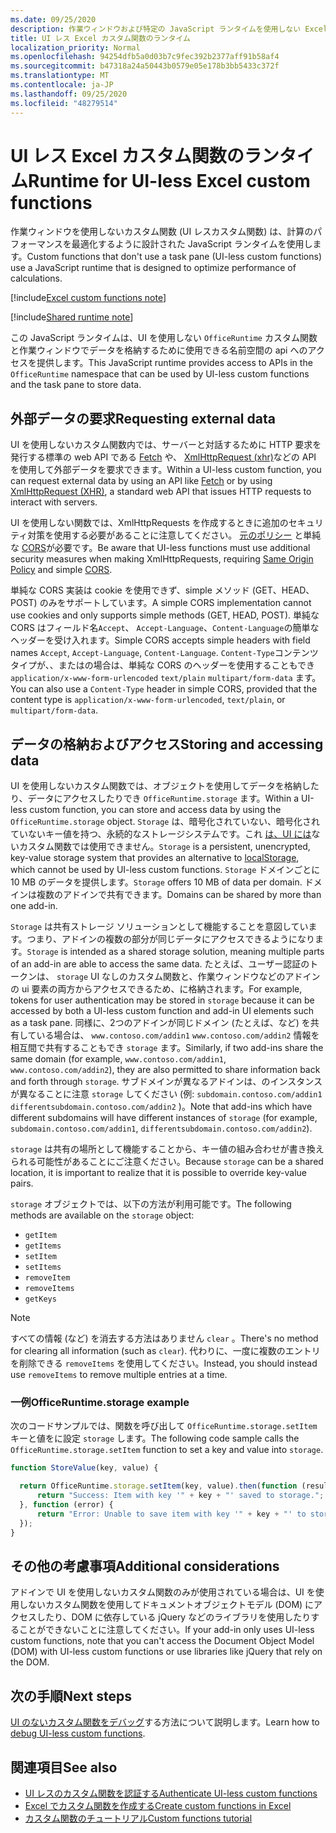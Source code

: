 ```yaml
---
ms.date: 09/25/2020
description: 作業ウィンドウおよび特定の JavaScript ランタイムを使用しない Excel カスタム関数について説明します。
title: UI レス Excel カスタム関数のランタイム
localization_priority: Normal
ms.openlocfilehash: 94254dfb5a0d03b7c9fec392b2377aff91b58af4
ms.sourcegitcommit: b47318a24a50443b0579e05e178b3bb5433c372f
ms.translationtype: MT
ms.contentlocale: ja-JP
ms.lasthandoff: 09/25/2020
ms.locfileid: "48279514"
---
```

# <a name="runtime-for-ui-less-excel-custom-functions"></a><span data-ttu-id="797bf-103">UI レス Excel カスタム関数のランタイム</span><span class="sxs-lookup"><span data-stu-id="797bf-103">Runtime for UI-less Excel custom functions</span></span>

<span data-ttu-id="797bf-104">作業ウィンドウを使用しないカスタム関数 (UI レスカスタム関数) は、計算のパフォーマンスを最適化するように設計された JavaScript ランタイムを使用します。</span><span class="sxs-lookup"><span data-stu-id="797bf-104">Custom functions that don't use a task pane (UI-less custom functions) use a JavaScript runtime that is designed to optimize performance of calculations.</span></span>

[!include[Excel custom functions note](../includes/excel-custom-functions-note.md)]

[!include[Shared runtime note](../includes/shared-runtime-note.md)]

<span data-ttu-id="797bf-105">この JavaScript ランタイムは、UI を使用しない `OfficeRuntime` カスタム関数と作業ウィンドウでデータを格納するために使用できる名前空間の api へのアクセスを提供します。</span><span class="sxs-lookup"><span data-stu-id="797bf-105">This JavaScript runtime provides access to APIs in the `OfficeRuntime` namespace that can be used by UI-less custom functions and the task pane to store data.</span></span>

## <a name="requesting-external-data"></a><span data-ttu-id="797bf-106">外部データの要求</span><span class="sxs-lookup"><span data-stu-id="797bf-106">Requesting external data</span></span>

<span data-ttu-id="797bf-107">UI を使用しないカスタム関数内では、サーバーと対話するために HTTP 要求を発行する標準の web API である [Fetch](https://developer.mozilla.org/en-US/docs/Web/API/Fetch_API) や、 [XmlHttpRequest (xhr)](https://developer.mozilla.org/en-US/docs/Web/API/XMLHttpRequest)などの API を使用して外部データを要求できます。</span><span class="sxs-lookup"><span data-stu-id="797bf-107">Within a UI-less custom function, you can request external data by using an API like [Fetch](https://developer.mozilla.org/en-US/docs/Web/API/Fetch_API) or by using [XmlHttpRequest (XHR)](https://developer.mozilla.org/en-US/docs/Web/API/XMLHttpRequest), a standard web API that issues HTTP requests to interact with servers.</span></span>

<span data-ttu-id="797bf-108">UI を使用しない関数では、XmlHttpRequests を作成するときに追加のセキュリティ対策を使用する必要があることに注意してください。 [元のポリシー](https://developer.mozilla.org/en-US/docs/Web/Security/Same-origin_policy) と単純な [CORS](https://www.w3.org/TR/cors/)が必要です。</span><span class="sxs-lookup"><span data-stu-id="797bf-108">Be aware that UI-less functions must use additional security measures when making XmlHttpRequests, requiring [Same Origin Policy](https://developer.mozilla.org/en-US/docs/Web/Security/Same-origin_policy) and simple [CORS](https://www.w3.org/TR/cors/).</span></span>

<span data-ttu-id="797bf-109">単純な CORS 実装は cookie を使用できず、simple メソッド (GET、HEAD、POST) のみをサポートしています。</span><span class="sxs-lookup"><span data-stu-id="797bf-109">A simple CORS implementation cannot use cookies and only supports simple methods (GET, HEAD, POST).</span></span> <span data-ttu-id="797bf-110">単純な CORS はフィールド名`Accept`、 `Accept-Language`、`Content-Language`の簡単なヘッダーを受け入れます。</span><span class="sxs-lookup"><span data-stu-id="797bf-110">Simple CORS accepts simple headers with field names `Accept`, `Accept-Language`, `Content-Language`.</span></span> <span data-ttu-id="797bf-111">`Content-Type`コンテンツタイプが、、またはの場合は、単純な CORS のヘッダーを使用することもでき `application/x-www-form-urlencoded` `text/plain` `multipart/form-data` ます。</span><span class="sxs-lookup"><span data-stu-id="797bf-111">You can also use a `Content-Type` header in simple CORS, provided that the content type is `application/x-www-form-urlencoded`, `text/plain`, or `multipart/form-data`.</span></span>

## <a name="storing-and-accessing-data"></a><span data-ttu-id="797bf-112">データの格納およびアクセス</span><span class="sxs-lookup"><span data-stu-id="797bf-112">Storing and accessing data</span></span>

<span data-ttu-id="797bf-113">UI を使用しないカスタム関数では、オブジェクトを使用してデータを格納したり、データにアクセスしたりでき `OfficeRuntime.storage` ます。</span><span class="sxs-lookup"><span data-stu-id="797bf-113">Within a UI-less custom function, you can store and access data by using the `OfficeRuntime.storage` object.</span></span> <span data-ttu-id="797bf-114">`Storage` は、暗号化されていない、暗号化されていないキー値を持つ、永続的なストレージシステムです。これ [は、UI には](https://developer.mozilla.org/en-US/docs/Web/API/Window/localStorage)ないカスタム関数では使用できません。</span><span class="sxs-lookup"><span data-stu-id="797bf-114">`Storage` is a persistent, unencrypted, key-value storage system that provides an alternative to [localStorage](https://developer.mozilla.org/en-US/docs/Web/API/Window/localStorage), which cannot be used by UI-less custom functions.</span></span> <span data-ttu-id="797bf-115">`Storage` ドメインごとに 10 MB のデータを提供します。</span><span class="sxs-lookup"><span data-stu-id="797bf-115">`Storage` offers 10 MB of data per domain.</span></span> <span data-ttu-id="797bf-116">ドメインは複数のアドインで共有できます。</span><span class="sxs-lookup"><span data-stu-id="797bf-116">Domains can be shared by more than one add-in.</span></span>

<span data-ttu-id="797bf-117">`Storage` は共有ストレージ ソリューションとして機能することを意図しています。つまり、アドインの複数の部分が同じデータにアクセスできるようになります。</span><span class="sxs-lookup"><span data-stu-id="797bf-117">`Storage` is intended as a shared storage solution, meaning multiple parts of an add-in are able to access the same data.</span></span> <span data-ttu-id="797bf-118">たとえば、ユーザー認証のトークンは、 `storage` UI なしのカスタム関数と、作業ウィンドウなどのアドインの ui 要素の両方からアクセスできるため、に格納されます。</span><span class="sxs-lookup"><span data-stu-id="797bf-118">For example, tokens for user authentication may be stored in `storage` because it can be accessed by both a UI-less custom function and add-in UI elements such as a task pane.</span></span> <span data-ttu-id="797bf-119">同様に、2つのアドインが同じドメイン (たとえば、など) を共有している場合は、 `www.contoso.com/addin1` `www.contoso.com/addin2` 情報を相互間で共有することもでき `storage` ます。</span><span class="sxs-lookup"><span data-stu-id="797bf-119">Similarly, if two add-ins share the same domain (for example, `www.contoso.com/addin1`, `www.contoso.com/addin2`), they are also permitted to share information back and forth through `storage`.</span></span> <span data-ttu-id="797bf-120">サブドメインが異なるアドインは、のインスタンスが異なることに注意 `storage` してください (例: `subdomain.contoso.com/addin1` `differentsubdomain.contoso.com/addin2` )。</span><span class="sxs-lookup"><span data-stu-id="797bf-120">Note that add-ins which have different subdomains will have different instances of `storage` (for example, `subdomain.contoso.com/addin1`, `differentsubdomain.contoso.com/addin2`).</span></span>

<span data-ttu-id="797bf-121">`storage` は共有の場所として機能することから、キー値の組み合わせが書き換えられる可能性があることにご注意ください。</span><span class="sxs-lookup"><span data-stu-id="797bf-121">Because `storage` can be a shared location, it is important to realize that it is possible to override key-value pairs.</span></span>

<span data-ttu-id="797bf-122">`storage` オブジェクトでは、以下の方法が利用可能です。</span><span class="sxs-lookup"><span data-stu-id="797bf-122">The following methods are available on the `storage` object:</span></span>

 - `getItem`
 - `getItems`
 - `setItem`
 - `setItems`
 - `removeItem`
 - `removeItems`
 - `getKeys`

> [!NOTE]
> <span data-ttu-id="797bf-123">すべての情報 (など) を消去する方法はありません `clear` 。</span><span class="sxs-lookup"><span data-stu-id="797bf-123">There's no method for clearing all information (such as `clear`).</span></span> <span data-ttu-id="797bf-124">代わりに、一度に複数のエントリを削除できる `removeItems` を使用してください。</span><span class="sxs-lookup"><span data-stu-id="797bf-124">Instead, you should instead use `removeItems` to remove multiple entries at a time.</span></span>

### <a name="officeruntimestorage-example"></a><span data-ttu-id="797bf-125">一例</span><span class="sxs-lookup"><span data-stu-id="797bf-125">OfficeRuntime.storage example</span></span>

<span data-ttu-id="797bf-126">次のコードサンプルでは、関数を呼び出して `OfficeRuntime.storage.setItem` キーと値をに設定 `storage` します。</span><span class="sxs-lookup"><span data-stu-id="797bf-126">The following code sample calls the `OfficeRuntime.storage.setItem` function to set a key and value into `storage`.</span></span>

```js
function StoreValue(key, value) {

  return OfficeRuntime.storage.setItem(key, value).then(function (result) {
      return "Success: Item with key '" + key + "' saved to storage.";
  }, function (error) {
      return "Error: Unable to save item with key '" + key + "' to storage. " + error;
  });
}
```

## <a name="additional-considerations"></a><span data-ttu-id="797bf-127">その他の考慮事項</span><span class="sxs-lookup"><span data-stu-id="797bf-127">Additional considerations</span></span>

<span data-ttu-id="797bf-128">アドインで UI を使用しないカスタム関数のみが使用されている場合は、UI を使用しないカスタム関数を使用してドキュメントオブジェクトモデル (DOM) にアクセスしたり、DOM に依存している jQuery などのライブラリを使用したりすることができないことに注意してください。</span><span class="sxs-lookup"><span data-stu-id="797bf-128">If your add-in only uses UI-less custom functions, note that you can't access the Document Object Model (DOM) with UI-less custom functions or use libraries like jQuery that rely on the DOM.</span></span>

## <a name="next-steps"></a><span data-ttu-id="797bf-129">次の手順</span><span class="sxs-lookup"><span data-stu-id="797bf-129">Next steps</span></span>
<span data-ttu-id="797bf-130">[UI のないカスタム関数をデバッグ](custom-functions-debugging.md)する方法について説明します。</span><span class="sxs-lookup"><span data-stu-id="797bf-130">Learn how to [debug UI-less custom functions](custom-functions-debugging.md).</span></span>

## <a name="see-also"></a><span data-ttu-id="797bf-131">関連項目</span><span class="sxs-lookup"><span data-stu-id="797bf-131">See also</span></span>

* [<span data-ttu-id="797bf-132">UI レスのカスタム関数を認証する</span><span class="sxs-lookup"><span data-stu-id="797bf-132">Authenticate UI-less custom functions</span></span>](custom-functions-authentication.md)
* [<span data-ttu-id="797bf-133">Excel でカスタム関数を作成する</span><span class="sxs-lookup"><span data-stu-id="797bf-133">Create custom functions in Excel</span></span>](custom-functions-overview.md)
* [<span data-ttu-id="797bf-134">カスタム関数のチュートリアル</span><span class="sxs-lookup"><span data-stu-id="797bf-134">Custom functions tutorial</span></span>](../tutorials/excel-tutorial-create-custom-functions.md)
